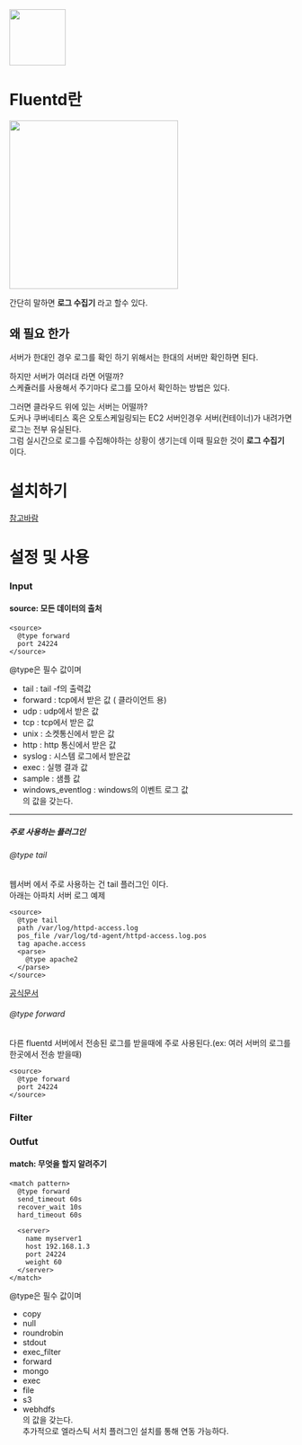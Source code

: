 <img src="https://user-images.githubusercontent.com/23450738/169300058-50567d70-2c0e-4c0b-b36a-5396e0168dc5.png" width="100" >  

# Fluentd란
<img src="https://user-images.githubusercontent.com/23450738/169296036-7f5bafdc-0813-4ec7-826a-79908152fb75.png" width="300" >  

간단히 말하면 **로그 수집기** 라고 할수 있다.  
## 왜 필요 한가
서버가 한대인 경우 로그를 확인 하기 위해서는 한대의 서버만 확인하면 된다.  
  
하지만 서버가 여러대 라면 어떨까?  
스케쥴러를 사용해서 주기마다 로그를 모아서 확인하는 방법은 있다.  
  
그러면 클라우드 위에 있는 서버는 어떨까?  
도커나 쿠버네티스 혹은 오토스케일링되는 EC2 서버인경우 서버(컨테이너)가 내려가면 로그는 전부 유실된다.  
그럼 실시간으로 로그를 수집해야하는 상황이 생기는데 이때 필요한 것이 **로그 수집기** 이다.  

# 설치하기
[참고바람](https://docs.fluentd.org/installation)

# 설정 및 사용

### Input
#### source: 모든 데이터의 출처
```
<source>
  @type forward
  port 24224
</source>
```
@type은 필수 값이며 
* tail : tail -f의 출력값
* forward : tcp에서 받은 값 ( 클라이언트 용)
* udp : udp에서 받은 값
* tcp : tcp에서 받은 값
* unix : 소켓통신에서 받은 값
* http : http 통신에서 받은 값
* syslog : 시스템 로그에서 받은값
* exec : 실행 결과 값
* sample : 샘플 값
* windows_eventlog : windows의 이벤트 로그 값  
의 값을 갖는다.  

***
##### 주로 사용하는 플러그인

###### @type tail
웹서버 에서 주로 사용하는 건 tail 플러그인 이다.  
아래는 아파치 서버 로그 예제  
```
<source>
  @type tail
  path /var/log/httpd-access.log
  pos_file /var/log/td-agent/httpd-access.log.pos
  tag apache.access
  <parse>
    @type apache2
  </parse>
</source>
```
[공식문서](https://docs.fluentd.org/input/tail)
  
###### @type forward
다른 fluentd 서버에서 전송된 로그를 받을때에 주로 사용된다.(ex: 여러 서버의 로그를 한곳에서 전송 받을때)
```
<source>
  @type forward
  port 24224
</source>
```

### Filter
### Outfut
#### match: 무엇을 할지 알려주기  
```
<match pattern>
  @type forward
  send_timeout 60s
  recover_wait 10s
  hard_timeout 60s

  <server>
    name myserver1
    host 192.168.1.3
    port 24224
    weight 60
  </server>
</match>
```

@type은 필수 값이며 
* copy
* null
* roundrobin
* stdout
* exec_filter
* forward
* mongo
* exec
* file
* s3
* webhdfs  
의 값을 갖는다.  
추가적으로 엘라스틱 서치 플러그인 설치를 통해 연동 가능하다.  


